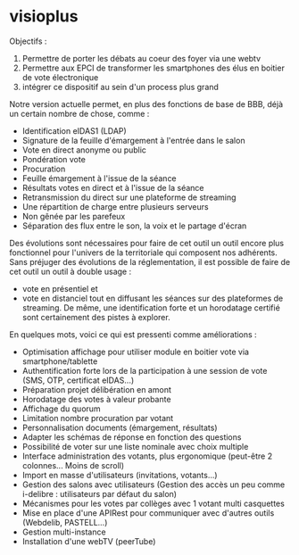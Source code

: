 # visioplus

Objectifs :
 1. Permettre de porter les débats au coeur des foyer via une webtv
 2. Permettre aux EPCI de transformer les smartphones des élus en boitier de vote électronique
 3. intégrer ce dispositif au sein d'un process plus grand

Notre version actuelle permet, en plus des fonctions de base de BBB, déjà un certain nombre de chose, comme :
- Identification eIDAS1 (LDAP)
- Signature de la feuille d'émargement à l'entrée dans le salon
- Vote en direct anonyme ou public
- Pondération vote
- Procuration
- Feuille émargement à l'issue de la séance
- Résultats votes en direct et à l'issue de la séance
- Retransmission du direct sur une plateforme de streaming
- Une répartition de charge entre plusieurs serveurs
- Non gênée par les parefeux
- Séparation des flux entre le son, la voix et le partage d'écran

Des évolutions sont nécessaires pour faire de cet outil un outil encore plus fonctionnel pour l'univers de la territoriale qui composent nos adhérents.
Sans préjuger des évolutions de la réglementation, il est possible de faire de cet outil un outil à double usage :
- vote en présentiel et
- vote en distanciel tout en diffusant les séances sur des plateformes de streaming.
De même, une identification forte et un horodatage certifié sont certainement des pistes à explorer.

En quelques mots, voici ce qui est pressenti comme améliorations :
- Optimisation affichage pour utiliser module en boitier vote via smartphone/tablette
- Authentification forte lors de la participation à une session de vote (SMS, OTP, certificat eIDAS...)
- Préparation projet délibération en amont
- Horodatage des votes à valeur probante
- Affichage du quorum
- Limitation nombre procuration par votant
- Personnalisation documents (émargement, résultats)
- Adapter les schémas de réponse en fonction des questions
- Possibilité de voter sur une liste nominale avec choix multiple
- Interface administration des votants, plus ergonomique (peut-être 2 colonnes... Moins de scroll)
- Import en masse d'utilisateurs (invitations, votants...)
- Gestion des salons avec utilisateurs (Gestion des accès un peu comme i-delibre : utilisateurs par défaut du salon)
- Mécanismes pour les votes par collèges avec 1 votant multi casquettes
- Mise en place d'une APIRest pour communiquer avec d'autres outils (Webdelib, PASTELL...)
- Gestion multi-instance
- Installation d'une webTV (peerTube)
